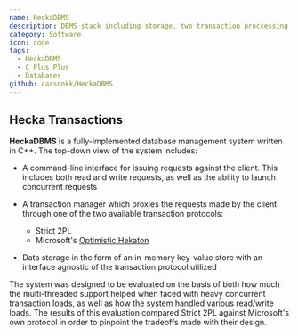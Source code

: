 ```yaml
---
name: HeckaDBMS
description: DBMS stack including storage, two transaction proccessing protocols, and a client for submitting requests
category: Software
icon: code
tags:
  - HeckaDBMS
  - C Plus Plus
  - Databases
github: carsonkk/HeckaDBMS
---
```


## Hecka Transactions

**HeckaDBMS** is a fully-implemented database management system written in C++. The top-down view of the system includes:

- A command-line interface for issuing requests against the client. This includes both read and write requests, as well as the ability to launch concurrent requests

- A transaction manager which proxies the requests made by the client through one of the two available transaction protocols:
  
  * Strict 2PL
  * Microsoft's [Optimistic Hekaton](http://vldb.org/pvldb/vol5/p298_per-akelarson_vldb2012.pdf)

- Data storage in the form of an in-memory key-value store with an interface agnostic of the transaction protocol utilized

The system was designed to be evaluated on the basis of both how much the multi-threaded support helped when faced with heavy concurrent transaction loads, as well as how the system handled various read/write loads. The results of this evaluation compared Strict 2PL against Microsoft's own protocol in order to pinpoint the tradeoffs made with their design.
